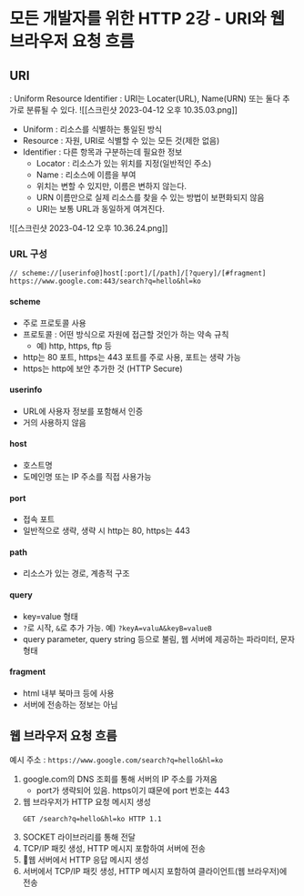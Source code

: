 # 모든 개발자를 위한 HTTP 2강 - URI와 웹 브라우저 요청 흐름
## URI
: Uniform Resource Identifier
: URI는 Locater(URL), Name(URN) 또는 둘다 추가로 분류될 수 있다.
![[스크린샷 2023-04-12 오후 10.35.03.png]]

* Uniform : 리소스를 식별하는 통일된 방식
* Resource : 자원, URI로 식별할 수 있는 모든 것(제한 없음)
* Identifier : 다른 항목과 구분하는데 필요한 정보
	* Locator : 리소스가 있는 위치를 지정(일반적인 주소)
	* Name : 리소스에 이름을 부여
	* 위치는 변할 수 있지만, 이름은 변하지 않는다.
	* URN 이름만으로 실제 리소스를 찾을 수 있는 방법이 보편화되지 않음
	* URI는 보통 URL과 동일하게 여겨진다.
	
 ![[스크린샷 2023-04-12 오후 10.36.24.png]]


### URL 구성

```
// scheme://[userinfo@]host[:port]/[/path]/[?query]/[#fragment]
https://www.google.com:443/search?q=hello&hl=ko
```

#### scheme
* 주로 프로토콜 사용
* 프로토콜 : 어떤 방식으로 자원에 접근할 것인가 하는 약속 규칙
	* 예) http, https, ftp 등
* http는 80 포트, https는 443 포트를 주로 사용, 포트는 생략 가능
* https는 http에 보안 추가한 것 (HTTP Secure)

#### userinfo
* URL에 사용자 정보를 포함해서 인증
* 거의 사용하지 않음

#### host
* 호스트명
* 도메인명 또는 IP 주소를 직접 사용가능

#### port
* 접속 포트
* 일반적으로 생략, 생략 시 http는 80, https는 443

#### path
* 리소스가 있는 경로, 계층적 구조

#### query
* key=value 형태
* `?`로 시작, `&`로 추가 가능. 예) `?keyA=valuA&keyB=valueB`
* query parameter, query string 등으로 불림, 웹 서버에 제공하는 파라미터, 문자 형태

#### fragment
* html 내부 북마크 등에 사용
* 서버에 전송하는 정보는 아님



## 웹 브라우저 요청 흐름

예시 주소 : `https://www.google.com/search?q=hello&hl=ko`
1. google.com의 DNS 조회를 통해 서버의 IP 주소를 가져옴
	* port가 생략되어 있음. https이기 떄문에 port 번호는 443
2. 웹 브라우저가 HTTP 요청 메시지 생성
	```
	GET /search?q=hello&hl=ko HTTP 1.1
	```
3. SOCKET 라이브러리를 통해 전달
4. TCP/IP 패킷 생성, HTTP 메시지 포함하여 서버에 전송
5. 웹 서버에서 HTTP 응답 메시지 생성
6. 서버에서 TCP/IP 패킷 생성, HTTP 메시지 포함하여 클라이언트(웹 브라우저)에 전송

